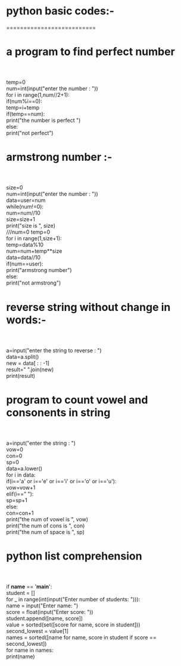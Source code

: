 # python basic codes:-
==========================

# a program to find perfect number<pre>
temp=0  
num=int(input("enter the number  : "))  
for i in range(1,num//2+1):  
    if(num%i==0):  
        temp=i+temp  
if(temp==num):  
    print("the number is perfect ")  
else:  
    print("not perfect")</pre>



# armstrong number  :-<pre>
size=0  
num=int(input("enter the number  : "))  
data=user=num  
while(num!=0):  
    num=num//10  
    size=size+1  
print("size is ", size)  
///num=0
temp=0  
for i in range(1,size+1):  
    temp=data%10  
    num=num+temp**size  
    data=data//10  
if(num==user):  
    print("armstrong number")  
else:  
    print("not armstrong")  </pre>
    
# reverse string without change in words:-<pre>
a=input("enter the string to reverse : ")  
data=a.split()  
new = data[ : : -1]  
result=" ".join(new)  
print(result)  </pre>

# program to count vowel and consonents in string<pre>
a=input("enter the string : ")  
vow=0  
con=0  
sp=0  
data=a.lower()  
for i in data:  
    if(i=='a' or i=='e' or i=='i' or i=='o' or i=='u'):  
        vow=vow+1  
    elif(i==" "):  
        sp=sp+1  
    else:  
        con=con+1  
print("the num of vowel is ", vow)  
print("the num of cons is ", con)  
print("the num of space is ", sp)</pre>

# python list comprehension<pre>

if __name__ == '__main__':  
    student = []  
    for _ in range(int(input("Enter number of students: "))):  
        name = input("Enter name: ")  
        score = float(input("Enter score: "))  
        student.append([name, score])  
    value = sorted(set([score for name, score in student]))  
    second_lowest = value[1]  
    names = sorted([name for name, score in student if score == second_lowest])  
    for name in names:  
        print(name)
</pre>



